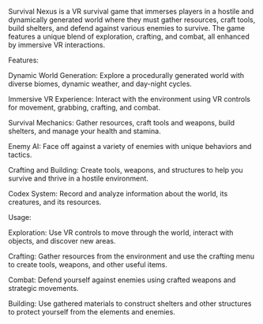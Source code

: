 Survival Nexus is a VR survival game that immerses players in a hostile and dynamically generated world where they must gather resources, craft tools, build shelters, and defend against various enemies to survive. The game features a unique blend of exploration, crafting, and combat, all enhanced by immersive VR interactions.

Features:

Dynamic World Generation: Explore a procedurally generated world with diverse biomes, dynamic weather, and day-night cycles.

Immersive VR Experience: Interact with the environment using VR controls for movement, grabbing, crafting, and combat.

Survival Mechanics: Gather resources, craft tools and weapons, build shelters, and manage your health and stamina.

Enemy AI: Face off against a variety of enemies with unique behaviors and tactics.

Crafting and Building: Create tools, weapons, and structures to help you survive and thrive in a hostile environment.

Codex System: Record and analyze information about the world, its creatures, and its resources.

Usage:

Exploration: Use VR controls to move through the world, interact with objects, and discover new areas.

Crafting: Gather resources from the environment and use the crafting menu to create tools, weapons, and other useful items.

Combat: Defend yourself against enemies using crafted weapons and strategic movements.

Building: Use gathered materials to construct shelters and other structures to protect yourself from the elements and enemies.
